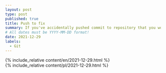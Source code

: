 ```yaml
---
layout: post
type: post
published: true
title: Push to fix
summary: If you've accidentally pushed commit to repository that you would like to fix (e.g. comment, committer details) check how to solve it using rebase and amend.
# All dates must be YYYY-MM-DD format!
date: 2021-12-29
labels:
  - Git
---
```


<div class="ui top attached tabular menu">
  <span class="iconify icon-30" data-icon="pixelarticons:code" style="color: white; margin: auto 15px;"></span>

  <a class="item active" data-tab="first">
    <span class="iconify icon-20" data-icon="twemoji:flag-england"></span>
  </a>

  <a class="item" data-tab="second">
    <span class="iconify icon-20" data-icon="emojione-v1:flag-for-poland"></span>
  </a>
</div>

<!--
****************************************
ENGLISH TAB
****************************************
-->
<div class="ui bottom attached tab segment  mb-5 post-padding" data-tab="first">
  {% include_relative content/en/2021-12-29.html %}
</div>

<!--
****************************************
POLISH TAB
****************************************
-->
<div class="ui bottom attached tab segment active mb-5 post-padding" data-tab="second">
  {% include_relative content/pl/2021-12-29.html %}
</div>
